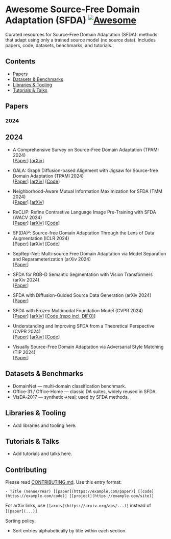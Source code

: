 # Awesome Source‑Free Domain Adaptation (SFDA) [![Awesome](https://awesome.re/badge.svg)](https://awesome.re)

Curated resources for Source‑Free Domain Adaptation (SFDA): methods that adapt using only a trained source model (no source data). Includes papers, code, datasets, benchmarks, and tutorials.
<!--lint disable awesome-github repo-url -->

## Contents
- [Papers](#papers)
- [Datasets & Benchmarks](#datasets--benchmarks)
- [Libraries & Tooling](#libraries--tooling)
- [Tutorials & Talks](#tutorials--talks)

## Papers
### 2024
## 2024

- A Comprehensive Survey on Source-Free Domain Adaptation (TPAMI 2024)  
  [[Paper](https://ieeexplore.ieee.org/document/10533539)] [[arXiv](https://arxiv.org/abs/2302.11803)]

- GALA: Graph Diffusion-based Alignment with Jigsaw for Source-free Domain Adaptation (TPAMI 2024)  
  [[Paper](https://ieeexplore.ieee.org/document/10405692)] [[arXiv](https://arxiv.org/abs/2307.08740)] [[Code](https://github.com/Jerry-Luo-98/GALA)]

- Neighborhood-Aware Mutual Information Maximization for SFDA (TMM 2024)  
  [[Paper](https://ieeexplore.ieee.org/document/10603809)] [[arXiv](https://arxiv.org/abs/2403.18239)]

- ReCLIP: Refine Contrastive Language Image Pre-Training with SFDA (WACV 2024)  
  [[Paper](https://openaccess.thecvf.com/content/WACV2024/html/Yao_ReCLIP_Refine_Contrastive_Language_Image_Pre-Training_with_Source-Free_Domain_Adaptation_WACV_2024_paper.html)] [[arXiv](https://arxiv.org/abs/2310.10893)] [[Code](https://github.com/parasol-team/reclip)]

- SF(DA)²: Source-free Domain Adaptation Through the Lens of Data Augmentation (ICLR 2024)  
  [[Paper](https://openreview.net/forum?id=4WJ1X0XyBI)] [[arXiv](https://arxiv.org/abs/2312.08566)] [[Code](https://github.com/shinyflight/SFDA2)]

- SepRep-Net: Multi-source Free Domain Adaptation via Model Separation and Reparameterization (arXiv 2024)  
  [[Paper](https://arxiv.org/abs/2402.08249)]

- SFDA for RGB-D Semantic Segmentation with Vision Transformers (arXiv 2024)  
  [[Paper](https://arxiv.org/abs/2406.19533)]

- SFDA with Diffusion-Guided Source Data Generation (arXiv 2024)  
  [[Paper](https://arxiv.org/abs/2401.12047)]

- SFDA with Frozen Multimodal Foundation Model (CVPR 2024)  
  [[Paper](https://openaccess.thecvf.com/content/CVPR2024/html/Tang_Source-Free_Domain_Adaptation_with_Frozen_Multimodal_Foundation_Model_CVPR_2024_paper.html)] [[arXiv](https://arxiv.org/abs/2403.11066)] [[Code (repo incl. DIFO)](https://github.com/tntek/source-free-domain-adaptation)]

- Understanding and Improving SFDA from a Theoretical Perspective (CVPR 2024)  
  [[Paper](https://openaccess.thecvf.com/content/CVPR2024/html/Kawasaki_Understanding_and_Improving_Source-free_Domain_Adaptation_from_a_Theoretical_Perspective_CVPR_2024_paper.html)] [[arXiv](https://arxiv.org/abs/2403.15957)] [[Code](https://github.com/nttcslab/improved_sfda)]

- Visually Source-Free Domain Adaptation via Adversarial Style Matching (TIP 2024)  
  [[Paper](https://ieeexplore.ieee.org/document/10424442)]

## Datasets & Benchmarks
- DomainNet — multi‑domain classification benchmark.
- Office‑31 / Office‑Home — classic DA suites, widely reused in SFDA.
- VisDA‑2017 — synthetic→real; used by SFDA methods.

## Libraries & Tooling
- Add libraries and tooling here.

## Tutorials & Talks
- Add tutorials and talks here.

## Contributing
Please read [CONTRIBUTING.md](CONTRIBUTING.md). Use this entry format:

```
- Title (Venue/Year) [[paper](https://example.com/paper)] [[code](https://example.com/code)] [[project](https://example.com/site)]
```

For arXiv links, use `[[arxiv](https://arxiv.org/abs/...)]` instead of `[[paper](...)]`.

Sorting policy:
- Sort entries alphabetically by title within each section.
